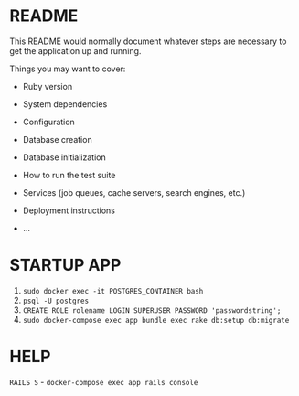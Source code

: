 # README

This README would normally document whatever steps are necessary to get the
application up and running.

Things you may want to cover:

* Ruby version

* System dependencies

* Configuration

* Database creation

* Database initialization

* How to run the test suite

* Services (job queues, cache servers, search engines, etc.)

* Deployment instructions

* ...

# STARTUP APP
1) `sudo docker exec -it POSTGRES_CONTAINER bash`
2) `psql -U postgres`
3) `CREATE ROLE rolename LOGIN SUPERUSER PASSWORD 'passwordstring';`      
4) `sudo docker-compose exec app bundle exec rake db:setup db:migrate`

# HELP
`RAILS S` - `docker-compose exec app rails console`